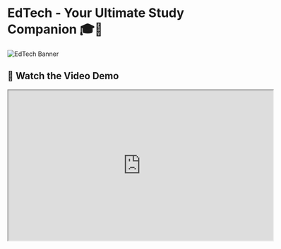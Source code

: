 # EdTech - Your Ultimate Study Companion 🎓🚀

![EdTech Banner](https://res.cloudinary.com/do0jgbkjz/image/upload/v1741873944/vbm-admin/file_1741873943558.png)

## 🎥 Watch the Video Demo
<iframe width="600" height="340" src="https://www.youtube.com/embed/RtdA__d7RsI"</iframe>



## 📌 About EdTech
**EdTech** is a powerful MERN stack-based platform designed to enhance learning productivity. Built as part of **G Hack** with my friends, this platform integrates smart tools to help students stay focused, collaborate with peers, and track their progress seamlessly.

## ✨ Key Features
- **📊 User Dashboard** – Tracks tasks completed, study time, and productivity stats.
- **✅ To-Do List** – Organize and manage tasks efficiently.
- **📝 Note-Making** – Rich-text editor for creating, editing, and organizing notes.
- **💬 Real-Time Study Rooms** – Chat and collaborate with friends using WebRTC.
- **🤖 Chatbot** – Provides productivity tips and answers academic questions.
- **👥 Friends & Social Features** – Add friends, invite them to study rooms, and track online/offline status.
- **📈 Analytics** – Visualize progress with charts and insights.
- **🏆 Gamification** – Earn badges and track streaks to stay motivated.
- **🧠 Stress Detection** – AI-powered face analysis to detect stress levels.

## 🚀 Tech Stack
- **Frontend:** React.js, Tailwind CSS
- **Backend:** Node.js, Express.js
- **Database:** MongoDB
- **Authentication:** JWT
- **Real-Time Features:** WebRTC, Socket.io
- **AI & ML:** Face Detection for Stress Analysis

## 🛠 Installation & Setup
```bash
# Clone the repository
git clone https://github.com/Manishnemade12/frontend-ghack.git

# Navigate to the project folder
cd EdTech

# Install dependencies
npm install

# Start the backend server
npm run server

# Start the frontend
yarn start  # or npm start
```

## 📬 Connect with Me
📧 Email: [mnemade140@gmail.com](mailto:mnemade140@gmail.com)  
💼 LinkedIn: [Manish Nemade](https://www.linkedin.com/in/manish-nemade-aaa69b28a/)  

---

Give this project a ⭐ if you found it helpful! Happy coding! 🚀

